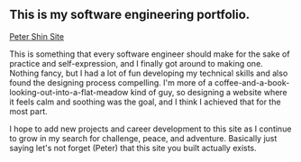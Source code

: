 ## This is my software engineering portfolio.

[Peter Shin Site](https://peter-shin-website.netlify.app/)

This is something that every software engineer should make for the sake of practice and self-expression, and I finally got around to making one. Nothing fancy, but I had a lot of fun developing my technical skills and also found the designing process compelling. I'm more of a coffee-and-a-book-looking-out-into-a-flat-meadow kind of guy, so designing a website where it feels calm and soothing was the goal, and I think I achieved that for the most part.

I hope to add new projects and career development to this site as I continue to grow in my search for challenge, peace, and adventure. Basically just saying let's not forget (Peter) that this site you built actually exists.
